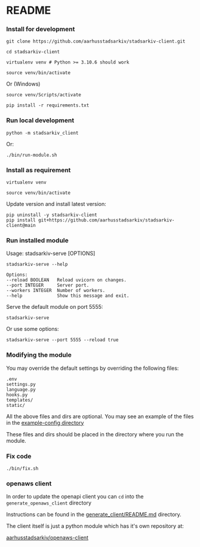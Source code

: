 # README

### Install for development

    git clone https://github.com/aarhusstadsarkiv/stadsarkiv-client.git

    cd stadsarkiv-client

    virtualenv venv # Python >= 3.10.6 should work   

    source venv/bin/activate

Or (Windows)

    source venv/Scripts/activate

    pip install -r requirements.txt

### Run local development

    python -m stadsarkiv_client

Or: 

    ./bin/run-module.sh

### Install as requirement

    virtualenv venv

    source venv/bin/activate

Update version and install latest version:

    pip uninstall -y stadsarkiv-client
    pip install git+https://github.com/aarhusstadsarkiv/stadsarkiv-client@main 

### Run installed module

Usage: stadsarkiv-serve [OPTIONS]

    stadsarkiv-serve --help

    Options:
    --reload BOOLEAN   Reload uvicorn on changes.
    --port INTEGER     Server port.
    --workers INTEGER  Number of workers.
    --help             Show this message and exit.


Serve the default module on port 5555:

    stadsarkiv-serve

Or use some options:

    stadsarkiv-serve --port 5555 --reload true

### Modifying the module

You may override the default settings by overriding the following files:

    .env
    settings.py
    language.py
    hooks.py
    templates/
    static/

All the above files and dirs are optional. You may see an example of the files in the 
[example-config directory](https://github.com/aarhusstadsarkiv/stadsarkiv-client/tree/main/example-config)

These files and dirs should be placed in the directory where you run the module.

### Fix code

    ./bin/fix.sh

### openaws client

In order to update the openapi client you can `cd` into the `generate_openaws_client` directory

Instructions can be found in the [generate_client/README.md](generate_client/README.md) directory. 

The client itself is just a python module which has it's own repository at: 

[aarhusstadsarkiv/openaws-client](https://github.com/aarhusstadsarkiv/openaws-client)
